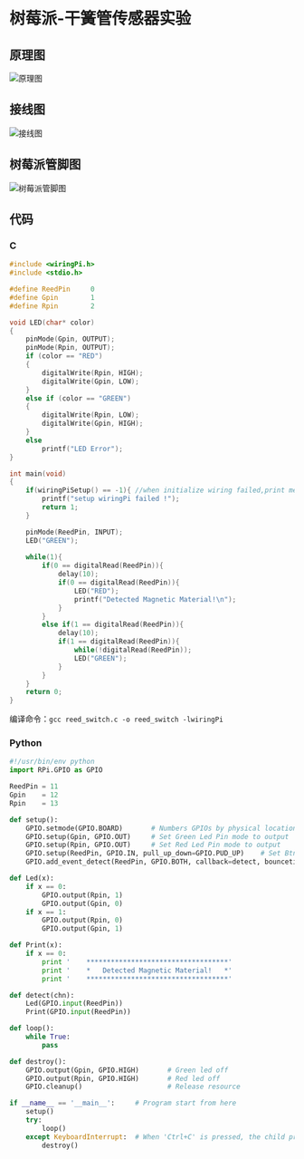 # 树莓派-干簧管传感器实验

## 原理图
![原理图](https://blog-1258402410.cos.ap-chengdu.myqcloud.com/blog0803/20210907022907.png)

## 接线图
![接线图](https://blog-1258402410.cos.ap-chengdu.myqcloud.com/blog0803/20210907022838.jpg)

## 树莓派管脚图
![树莓派管脚图](https://blog-1258402410.cos.ap-chengdu.myqcloud.com/blog0803/20210902230444.png)

## 代码
### C
```c
#include <wiringPi.h>
#include <stdio.h>

#define ReedPin		0
#define Gpin		1
#define Rpin		2

void LED(char* color)
{
	pinMode(Gpin, OUTPUT);
	pinMode(Rpin, OUTPUT);
	if (color == "RED")
	{
		digitalWrite(Rpin, HIGH);
		digitalWrite(Gpin, LOW);
	}
	else if (color == "GREEN")
	{
		digitalWrite(Rpin, LOW);
		digitalWrite(Gpin, HIGH);
	}
	else
		printf("LED Error");
}

int main(void)
{
	if(wiringPiSetup() == -1){ //when initialize wiring failed,print messageto screen
		printf("setup wiringPi failed !");
		return 1; 
	}

	pinMode(ReedPin, INPUT);
	LED("GREEN");
	
	while(1){
		if(0 == digitalRead(ReedPin)){
			delay(10);
			if(0 == digitalRead(ReedPin)){
				LED("RED");	
				printf("Detected Magnetic Material!\n");	
			}
		}
		else if(1 == digitalRead(ReedPin)){
			delay(10);
			if(1 == digitalRead(ReedPin)){
				while(!digitalRead(ReedPin));
				LED("GREEN");
			}
		}
	}
	return 0;
}
```

编译命令：`gcc reed_switch.c -o reed_switch -lwiringPi`

### Python
```python
#!/usr/bin/env python
import RPi.GPIO as GPIO

ReedPin = 11
Gpin    = 12
Rpin    = 13

def setup():
	GPIO.setmode(GPIO.BOARD)       # Numbers GPIOs by physical location
	GPIO.setup(Gpin, GPIO.OUT)     # Set Green Led Pin mode to output
	GPIO.setup(Rpin, GPIO.OUT)     # Set Red Led Pin mode to output
	GPIO.setup(ReedPin, GPIO.IN, pull_up_down=GPIO.PUD_UP)    # Set BtnPin's mode is input, and pull up to high level(3.3V)
	GPIO.add_event_detect(ReedPin, GPIO.BOTH, callback=detect, bouncetime=200)

def Led(x):
	if x == 0:
		GPIO.output(Rpin, 1)
		GPIO.output(Gpin, 0)
	if x == 1:
		GPIO.output(Rpin, 0)
		GPIO.output(Gpin, 1)

def Print(x):
	if x == 0:
		print '    ***********************************'
		print '    *   Detected Magnetic Material!   *'
		print '    ***********************************'

def detect(chn):
	Led(GPIO.input(ReedPin))
	Print(GPIO.input(ReedPin))

def loop():
	while True:
		pass

def destroy():
	GPIO.output(Gpin, GPIO.HIGH)       # Green led off
	GPIO.output(Rpin, GPIO.HIGH)       # Red led off
	GPIO.cleanup()                     # Release resource

if __name__ == '__main__':     # Program start from here
	setup()
	try:
		loop()
	except KeyboardInterrupt:  # When 'Ctrl+C' is pressed, the child program destroy() will be  executed.
		destroy()
```
